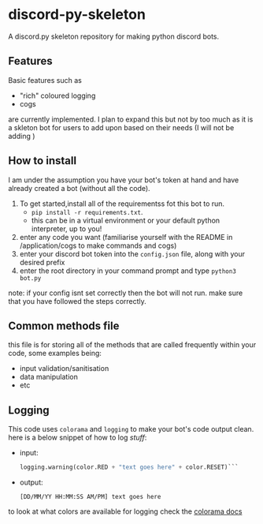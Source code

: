 # discord-py-skeleton
A discord.py skeleton repository for making python discord bots. 

## Features
Basic features such as
- "rich" coloured logging
- cogs

are currently implemented. I plan to expand this but not by too much as it is a skleton bot for users to add upon based on their needs (I will not be adding )

## How to install
I am under the assumption you have your bot's token at hand and have already created a bot (without all the code).
 1. To get started,install all of the requirementss fot this bot to run.
    - `pip install -r requirements.txt`.
    - this can be in a virtual environment or your default python interpreter, up to you!
2. enter any code you want (familiarise yourself with the README in /application/cogs to make commands and cogs)
3. enter your discord bot token into the `config.json` file, along with your desired prefix
4. enter the root directory in your command prompt and type `python3 bot.py`

note: if your config isnt set correctly then the bot will not run. make sure that you have followed the steps correctly.

## Common methods file
this file is for storing all of the methods that are called frequently within your code, some examples being:
- input validation/sanitisation
- data manipulation
- etc

## Logging
This code uses `colorama` and `logging` to make your bot's code output clean. here is a below snippet of how to log *stuff*:
- input:
   ```py
   logging.warning(color.RED + "text goes here" + color.RESET)```
- output:

   `[DD/MM/YY HH:MM:SS AM/PM] text goes here`

to look at what colors are available for logging check the [colorama docs](https://pypi.org/project/colorama/) 